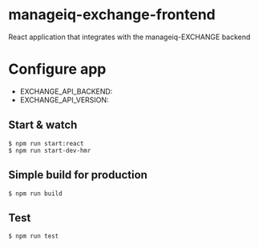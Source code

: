 # manageiq-exchange-frontend
React application that integrates with the manageiq-EXCHANGE backend

# Configure app
  -  EXCHANGE_API_BACKEND:
  -  EXCHANGE_API_VERSION:

## Start & watch

    $ npm run start:react
    $ npm run start-dev-hmr
## Simple build for production

    $ npm run build
## Test
    $ npm run test
